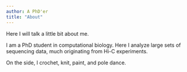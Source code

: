 ```yaml
---
author: A PhD'er
title: "About"
---
```


Here I will talk a little bit about me. 

I am a PhD student in computational biology. 
Here I analyze large sets of sequencing data, much originating from Hi-C experiments. 

On the side, I crochet, knit, paint, and pole dance. 